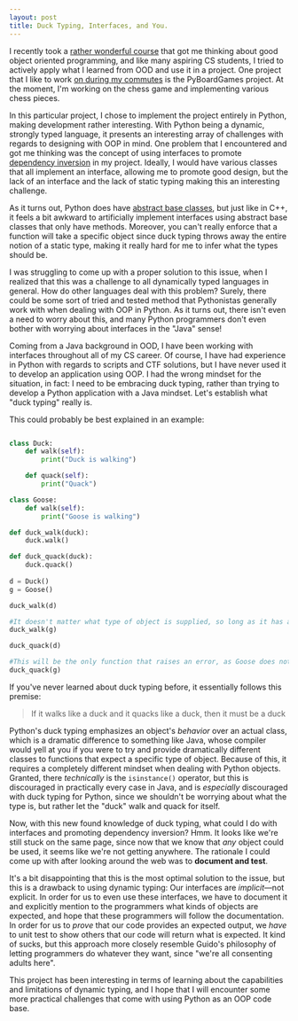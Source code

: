 ```yaml
---
layout: post
title: Duck Typing, Interfaces, and You.
---
```


I recently took a [rather wonderful course](https://course.ccs.neu.edu/cs3500/) that got me thinking about good object oriented programming, and like many aspiring CS students, I tried to actively apply what I learned from OOD and use it in a project. One project that I like to work [on during my commutes](https://github.com/RegaledSeer/PyBoardGames) is the PyBoardGames project. At the moment, I'm working on the chess game and implementing various chess pieces.

In this particular project, I chose to implement the project entirely in Python, making development rather interesting. With Python being a dynamic, strongly typed language, it presents an interesting array of challenges with regards to designing with OOP in mind. One problem that I encountered and got me thinking was the concept of using interfaces to promote [dependency inversion](https://www.oodesign.com/dependency-inversion-principle.html) in my project. Ideally, I would have various classes that all implement an interface, allowing me to promote good design, but the lack of an interface and the lack of static typing making this an interesting challenge.

As it turns out, Python does have [abstract base classes](https://www.python.org/dev/peps/pep-3119/), but just like in C++, it feels a bit awkward to artificially implement interfaces using abstract base classes that only have methods. Moreover, you can't really enforce that a function will take a specific object since duck typing throws away the entire notion of a static type, making it really hard for me to infer what the types should be.

I was struggling to come up with a proper solution to this issue, when I realized that this was a challenge to all dynamically typed languages in general. How do other languages deal with this problem? Surely, there could be some sort of tried and tested method that Pythonistas generally work with when dealing with OOP in Python. As it turns out, there isn't even a need to worry about this, and many Python programmers don't even bother with worrying about interfaces in the "Java" sense!

Coming from a Java background in OOD, I have been working with interfaces throughout all of my CS career. Of course, I have had experience in Python with regards to scripts and CTF solutions, but I have never used it to develop an application using OOP. I had the wrong mindset for the situation, in fact: I need to be embracing duck typing, rather than trying to develop a Python application with a Java mindset. Let's establish what "duck typing" really is.


This could probably be best explained in an example:
```python

class Duck:
    def walk(self):
        print("Duck is walking")

    def quack(self):
        print("Quack")

class Goose:
    def walk(self):
        print("Goose is walking")

def duck_walk(duck):
    duck.walk()

def duck_quack(duck):
    duck.quack()
    
d = Duck()
g = Goose()

duck_walk(d)

#It doesn't matter what type of object is supplied, so long as it has a walk() method
duck_walk(g)

duck_quack(d)

#This will be the only function that raises an error, as Goose does not have a quack method
duck_quack(g)
```

If you've never learned about duck typing before, it essentially follows this premise:
> If it walks like a duck and it quacks like a duck, then it must be a duck

Python's duck typing emphasizes an object's *behavior* over an actual class, which is a dramatic difference to something like Java, whose compiler would yell at you if you were to try and provide dramatically different classes to functions that expect a specific type of object. Because of this, it requires a completely different mindset when dealing with Python objects. Granted, there *technically* is the `isinstance()` operator, but this is discouraged in practically every case in Java, and is *especially* discouraged with duck typing for Python, since we shouldn't be worrying about what the type is, but rather let the "duck" walk and quack for itself.

Now, with this new found knowledge of duck typing, what could I do with interfaces and promoting dependency inversion? Hmm. It looks like we're still stuck on the same page, since now that we know that *any* object could be used, it seems like we're not getting anywhere. The rationale I could come up with after looking around the web was to **document and test**.

 It's a bit disappointing that this is the most optimal solution to the issue, but this is a drawback to using dynamic typing: Our interfaces are *implicit*—not explicit. In order for us to even use these interfaces, we have to document it and explicitly mention to the programmers what kinds of objects are expected, and hope that these programmers will follow the documentation. In order for us to *prove* that our code provides an expected output, we *have* to unit test to show others that our code will return what is expected. It kind of sucks, but this approach more closely resemble Guido's philosophy of letting programmers do whatever they want, since "we're all consenting adults here".

This project has been interesting in terms of learning about the capabilities and limitations of dynamic typing, and I hope that I will encounter some more practical challenges that come with using Python as an OOP code base.
